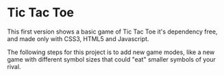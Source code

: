 # Tic Tac Toe

This first version shows a basic game of Tic Tac Toe
it's dependency free, and made only with CSS3, HTML5
and Javascript.

The following steps for this project is to add new
game modes, like a new game with different symbol
sizes that could "eat" smaller symbols of your rival.
